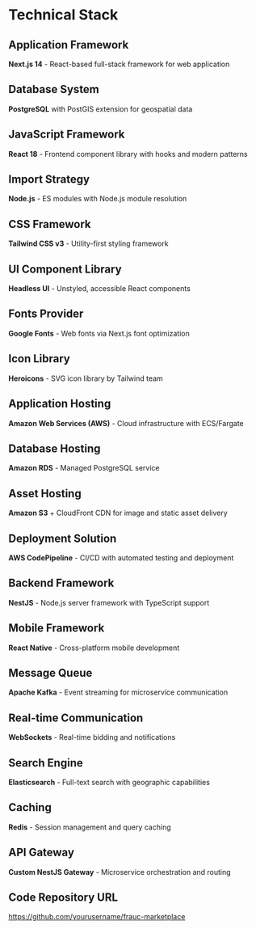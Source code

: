 # Technical Stack

## Application Framework
**Next.js 14** - React-based full-stack framework for web application

## Database System
**PostgreSQL** with PostGIS extension for geospatial data

## JavaScript Framework
**React 18** - Frontend component library with hooks and modern patterns

## Import Strategy
**Node.js** - ES modules with Node.js module resolution

## CSS Framework
**Tailwind CSS v3** - Utility-first styling framework

## UI Component Library
**Headless UI** - Unstyled, accessible React components

## Fonts Provider
**Google Fonts** - Web fonts via Next.js font optimization

## Icon Library
**Heroicons** - SVG icon library by Tailwind team

## Application Hosting
**Amazon Web Services (AWS)** - Cloud infrastructure with ECS/Fargate

## Database Hosting
**Amazon RDS** - Managed PostgreSQL service

## Asset Hosting
**Amazon S3** + CloudFront CDN for image and static asset delivery

## Deployment Solution
**AWS CodePipeline** - CI/CD with automated testing and deployment

## Backend Framework
**NestJS** - Node.js server framework with TypeScript support

## Mobile Framework
**React Native** - Cross-platform mobile development

## Message Queue
**Apache Kafka** - Event streaming for microservice communication

## Real-time Communication
**WebSockets** - Real-time bidding and notifications

## Search Engine
**Elasticsearch** - Full-text search with geographic capabilities

## Caching
**Redis** - Session management and query caching

## API Gateway
**Custom NestJS Gateway** - Microservice orchestration and routing

## Code Repository URL
https://github.com/yourusername/frauc-marketplace